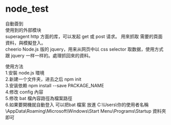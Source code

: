 # node_test  
自動簽到  
使用到的外部模块  
superagent   http 方面的库，可以发起 get 或 post 请求。 用來抓取 需要的頁面資料，與模擬登入。  
cheerio   Node.js 版的 jquery，用来从网页中以 css selector 取数据，使用方式跟 jquery 一样一样的。處理抓回來的資料。  

使用方法  
1.安裝 node.js 環境  
2.新建一个文件夹，进去之后 npm init  
3.安装依赖 npm install --save PACKAGE_NAME  
4.修改 config 內容   
5.修改 bat 檔內容路徑為檔案路徑  
6.如果要開機就自動登入 可以把bat 檔案 放進 C:\Users\你的使用者名稱\AppData\Roaming\Microsoft\Windows\Start Menu\Programs\Startup 資料夾即可  

